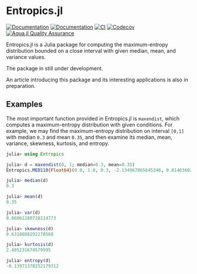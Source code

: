 # Entropics.jl

[![Documentation](https://img.shields.io/badge/docs-stable-blue.svg)](https://Mikumikunisiteageru.github.io/Entropics.jl/stable)
[![Documentation](https://img.shields.io/badge/docs-dev-blue.svg)](https://Mikumikunisiteageru.github.io/Entropics.jl/dev)
[![CI](https://github.com/Mikumikunisiteageru/Entropics.jl/actions/workflows/CI.yml/badge.svg)](https://github.com/Mikumikunisiteageru/Entropics.jl/actions/workflows/CI.yml)
[![Codecov](https://codecov.io/gh/Mikumikunisiteageru/Entropics.jl/branch/main/graph/badge.svg)](https://codecov.io/gh/Mikumikunisiteageru/Entropics.jl)
[![Aqua.jl Quality Assurance](https://img.shields.io/badge/Aquajl-%F0%9F%8C%A2-aqua.svg)](https://github.com/JuliaTesting/Aqua.jl)

Entropics.jl is a Julia package for computing the maximum-entropy distribution bounded on a close interval with given median, mean, and variance values.

The package in still under development.

An article introducing this package and its interesting applications is also in preparation.

## Examples

The most important function provided in Entropics.jl is `maxendist`, which computes a maximum-entropy distribution with given conditions. For example, we may find the maximum-entropy distribution on interval ``[0,1]`` with median ``0.3`` and mean ``0.35``, and then examine its median, mean, variance, skewness, kurtosis, and entropy.

```julia
julia> using Entropics

julia> d = maxendist(0, 1; median=0.3, mean=0.35)
Entropics.MED110{Float64}(0.0, 1.0, 0.3, -2.134967865645346, 0.8140360297855087, 0.9598690412098198)

julia> median(d)
0.3

julia> mean(d)
0.35

julia> var(d)
0.06861280728114773

julia> skewness(d)
0.6318688292278568

julia> kurtosis(d)
2.405231674579595

julia> entropy(d)
-0.13971378252179312
```
